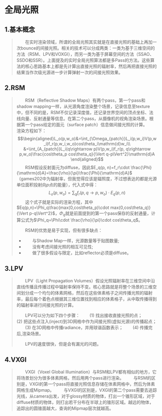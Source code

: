 # 全局光照

## 1.基本概念
> &emsp;&emsp;在实时渲染领域，所谓的全局光照其实就是在直接光照的基础上再加一次bounce的间接光照。相关的技术可以分成两类：一类为基于三维空间的方法（RSM、LPV和VOXGI），而另一类为基于屏幕空间的方法（SSAO、SSDO和SSR）。上面提及的实时全局光照算法都是多Pass的方法。这些算法的核心思路基本上都是先计算出直接光照的辐射率，然后再把直接光照的结果当作次级光源进一步计算弹射一次的间接光照效果。

## 2.RSM
> &emsp;&emsp;RSM（Reflective Shadow Maps）有两个pass，第一个pass和shadow mapping一样，从光源角度渲染整个场景，记录信息至texture中，但不同的是，RSM不仅记录深度值，还记录世界空间的顶点坐标、法线向量、反射通量等信息。在第二个pass，从摄像机的视角渲染场景。根据第一个pass给定的面元（surface patch）信息做间接光照的计算。
> &emsp;&emsp;渲染方程如下：
> $$\begin{aligned}L_o(p,w_o)&=\int_{\Omega_{patch}}L_i(p,w_i)V(p,w_i)f_r(p,w_i,w_o)cos\theta_i\mathrm{d}w_i\\ &=\int_{A_{patch}}L_i(q\rightarrow p)V(p,w_i)f_r(p, q\rightarrow p,w_o)\frac{cos\theta_p cos\theta_q}{\Vert q-p\Vert^2}\mathrm{d}A \end{aligned}$$
> &emsp;&emsp;RSM假设反射面元为diffuse，因此$E_q(p, n)=f_r\cdot \frac{\Phi}{\mathrm{d}A}=\frac{\rho}{\pi}\frac{\Phi}{\mathrm{d}A}$（games202中为辐射率，但我觉得应该是辐照度，不过想表达的都是光源单位面积投射向$p$点的能量），代入式中得：
> $$L_o(p,w_o)=\sum_qf_r(p,q\rightarrow p,w_o)\cdot E_q(p,n)$$
> &emsp;&emsp;这个式子就是实际的渲染方程，其中$Eq(p,n)=\Phi_q\frac{max(0,cos\theta_p)\cdot max(0,cos\theta_q)}{\Vert p-q\Vert^2}$，$\Phi_q$就是前面提到的第一个pass保存的反射通量，计算公式为$\Phi_q=\Phi\cdot \frac{\rho}{\pi}\cdot cos\theta_q$。
> 
> &emsp;&emsp;RSM的优势是易于实现，但有很多缺点：
> + &emsp;&emsp;与Shadow Map一样，光源数量等于贴图数量;
> + &emsp;&emsp;没有考虑间接光照的相互可见性;
> + &emsp;&emsp;做了很多假设与限定，比如reflector必须是diffuse。

## 3.LPV
> &emsp;&emsp;LPV（Light Propagation Volumes）假设光照辐射率在三维空间中沿直线传播且传播过程中辐射率保持不变。核心思路就是将整个场景的三维空间划分成一个均匀的体素网格，然后在这些体素格子之间传播光照的辐射率，最后每个着色点根据其三维位置找到相应的体素格子，从中取传播得到的辐射率进行间接光照的计算。
> 
> &emsp;&emsp;LPV可以分为如下四个步骤：
> &emsp;&emsp;(1) 找出接收直接光照的点；
> &emsp;&emsp;(2) 把这些点注入(inject)到3D网格中作为间接光照(虚拟光源)的传播起点；
> &emsp;&emsp;(3) 在3D网格中传播radiance，并用球谐函数表示；
> &emsp;&emsp;(4) 传播完后,渲染场景。
> 
> &emsp;&emsp;LPV的速度很快，但是会有漏光的问题。


## 4.VXGI
> &emsp;&emsp;VXGI（Voxel Global Illumination）与RSM和LPV都有相似的地方，它将场景划分为很多体素网格，然后用两个pass进行渲染。
> &emsp;&emsp;与RSM的区别是，VXGI的第一个pass将直接光照信息存储在体素网格中，然后为体素网格生成Mipmap。
> &emsp;&emsp;与VXGI的区别是，VXGI的第二个pass需要去追踪光线，从camera出发，对于glossy材质的物体，打出一个锥形区域，对于diffuse材质的物体，则打出若干分布在半球上的锥形区域。越远的物体，追踪出的圆锥面越大，查询的Mipmap层次就越高。